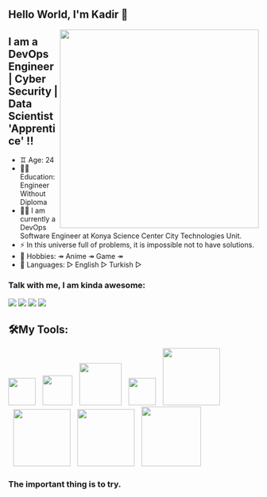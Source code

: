 ## Hello World, I'm Kadir 👋


<img src=https://i.giphy.com/media/t6sWsqKTTMyNa/giphy.webp  width="400" height="400" align="right">

## I am a DevOps Engineer | Cyber Security | Data Scientist 'Apprentice' !!
- ♊️ Age: 24
- 👨‍🎓 Education: Engineer Without Diploma
- 👨‍💻 I am currently a DevOps Software Engineer at Konya Science Center City Technologies Unit.
- ⚡  In this universe full of problems, it is impossible not to have solutions.
- 🎯 Hobbies: ↠ Anime ↠ Game ↠
- 💬 Languages: ▻ English ▻ Turkish ▻
### Talk with me, I am kinda awesome:
<p float="left">
<a href="mailto:kadirbelkuyu@gmail.com"><img src="https://img.shields.io/badge/Gmail-D14836?style=for-the-badge&logo=gmail&logoColor=white" /></a>
<a href="https://www.linkedin.com/in/kadirbelkuyu/"><img src="https://img.shields.io/badge/LinkedIn-0077B5?style=for-the-badge&logo=linkedin&logoColor=white" /></a>
<a href="https://www.kaggle.com/kadirbelkuyu"><img src="https://img.shields.io/badge/Kaggle-20BEFF?style=for-the-badge&logo=Kaggle&logoColor=gray" /></a>
<a href="https://kadirbelkuyu.medium.com/"><img src="https://img.shields.io/badge/Medium-12100E?style=for-the-badge&logo=medium&logoColor=white" /></a>
</p>

## 🛠My Tools:
<p float="left">
<img src="https://img.icons8.com/color/144/000000/python--v2.png" width="55" hight="75">
<img src="https://upload.wikimedia.org/wikipedia/commons/0/05/Devops-toolchain.svg" width="60" hight="75" style="margin-left: 10">
<img src="https://i0.wp.com/www.landinfotech.com/wp-content/uploads/2020/08/django-logo-negative.png" width="85" hight="55" style="padding-left: 10">
<img src="https://img.icons8.com/nolan/128/sql.png" width="55" hight="65"   style="margin-left: 10"/>
<img src="https://logos-world.net/wp-content/uploads/2021/08/Amazon-Web-Services-AWS-Logo.png" width="115" hight="75" style="margin-left: 10">
<img src="https://upload.wikimedia.org/wikipedia/commons/3/31/NumPy_logo_2020.svg" width="115" hight="125" style="margin-left: 10">
<img src="https://upload.wikimedia.org/wikipedia/commons/e/ed/Pandas_logo.svg" width="115" hight="75" style="margin-left: 10">
<img src="https://upload.wikimedia.org/wikipedia/commons/a/a8/Microsoft_Azure_Logo.svg" width="120" hight="75" style="margin-left: 10">


</p>

### The important thing is to try.
